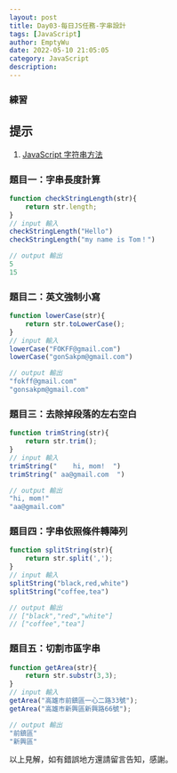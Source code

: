 ```yaml
---
layout: post
title: Day03-每日JS任務-字串設計
tags: [JavaScript]
author: EmptyWu
date: 2022-05-10 21:05:05
category: JavaScript
description:
---
```


### 練習
## 提示
1. [JavaScript 字符串方法](https://www.w3school.com.cn/js/js_string_methods.asp)

<!--more-->
### 題目一：字串長度計算

```JavaScript
function checkStringLength(str){
    return str.length;
}
// input 輸入
checkStringLength("Hello")
checkStringLength("my name is Tom！")

// output 輸出
5
15
```
### 題目二：英文強制小寫
```JavaScript
function lowerCase(str){
    return str.toLowerCase();
}
// input 輸入
lowerCase("FOKFF@gmail.com")
lowerCase("gonSakpm@gmail.com")

// output 輸出
"fokff@gmail.com"
"gonsakpm@gmail.com"
```

### 題目三：去除掉段落的左右空白

```JavaScript
function trimString(str){
    return str.trim();
}
// input 輸入
trimString("    hi, mom!  ")
trimString(" aa@gmail.com  ")

// output 輸出
"hi, mom!"
"aa@gmail.com"
```

### 題目四：字串依照條件轉陣列
```JavaScript
function splitString(str){
    return str.split(',');
}
// input 輸入
splitString("black,red,white")
splitString("coffee,tea")

// output 輸出
// ["black","red","white"]
// ["coffee","tea"]
```



### 題目五：切割市區字串
```JavaScript
function getArea(str){
    return str.substr(3,3);
}
// input 輸入
getArea("高雄市前鎮區一心二路33號");
getArea("高雄市新興區新興路66號");

// output 輸出
"前鎮區"
"新興區"
```

以上見解，如有錯誤地方還請留言告知，感謝。